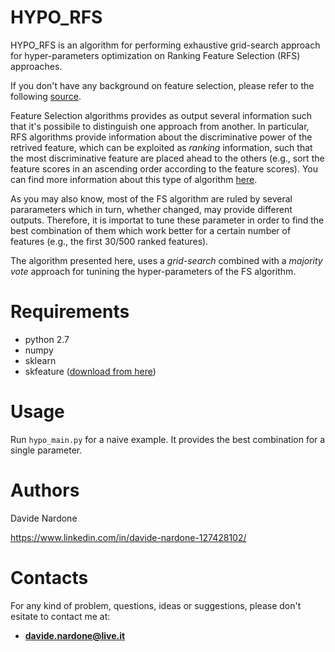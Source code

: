 # HYPO_RFS

HYPO_RFS is an algorithm for performing exhaustive grid-search approach for hyper-parameters optimization on Ranking Feature Selection (RFS) approaches.

If you don't have any background on feature selection, please refer to the following [source](https://machinelearningmastery.com/an-introduction-to-feature-selection/).

Feature Selection algorithms provides as output several information such that it's possibile to distinguish one approach from another. 
In particular, RFS algorithms provide information about the discriminative power of the retrived feature, which can be exploited as *ranking* information, such that the most discriminative feature are placed ahead to the others (e.g., sort the feature scores in an ascending order according to the feature scores). You can find more information about this type of algorithm [here](http://blog.datadive.net/selecting-good-features-part-ii-linear-models-and-regularization/).

As you may also know, most of the FS algorithm are ruled by several pararameters which in turn, whether changed, may provide different outputs. Therefore, it is importat to tune these parameter in order to find the best combination of them which work better for a certain number of features (e.g., the first 30/500 ranked features).

The algorithm presented here, uses a *grid-search* combined with a *majority vote* approach for tunining the hyper-parameters of the FS algorithm.


# Requirements

  - python 2.7
  - numpy
  - sklearn
  - skfeature ([download from here](https://github.com/jundongl/scikit-feature/tree/master/skfeature))
 
 # Usage
 
 Run `hypo_main.py` for a naive example. It provides the best combination for a single parameter.
 
 
 # Authors

  Davide Nardone
  
  https://www.linkedin.com/in/davide-nardone-127428102/
  
# Contacts

For any kind of problem, questions, ideas or suggestions, please don't esitate to contact me at: 
- **davide.nardone@live.it**
 
